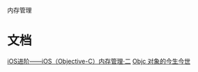 内存管理

# 文档

[iOS进阶——iOS（Objective-C）内存管理·二](http://zhoulingyu.com/2017/02/15/Advanced-iOS-Study-objc-Memory-2/) 
[Objc 对象的今生今世](http://ios.jobbole.com/90310/)


